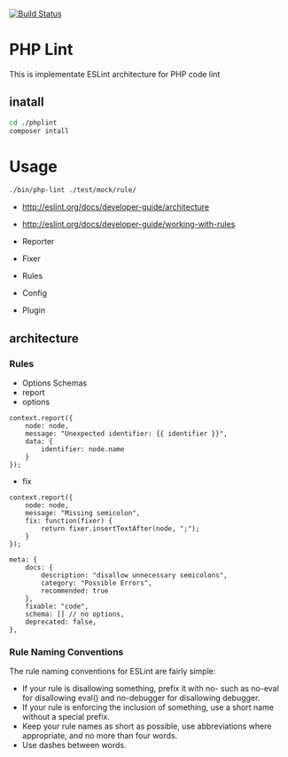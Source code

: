 [![Build Status](https://travis-ci.org/DragorWW/phplint.svg?branch=master)](https://travis-ci.org/DragorWW/phplint)

# PHP Lint
This is implementate ESLint architecture for PHP code lint

## inatall
```bash
cd ./phplint
composer intall
```
# Usage
```bash
./bin/php-lint ./test/mock/rule/
```

- http://eslint.org/docs/developer-guide/architecture
- http://eslint.org/docs/developer-guide/working-with-rules


- Reporter
- Fixer
- Rules
- Config
- Plugin


## architecture
### Rules
- Options Schemas
- report
- options
```
context.report({
    node: node,
    message: "Unexpected identifier: {{ identifier }}",
    data: {
        identifier: node.name
    }
});
```
- fix
```
context.report({
    node: node,
    message: "Missing semicolon",
    fix: function(fixer) {
        return fixer.insertTextAfter(node, ";");
    }
});
```
```
meta: {
    docs: {
        description: "disallow unnecessary semicolons",
        category: "Possible Errors",
        recommended: true
    },
    fixable: "code",
    schema: [] // no options,
    deprecated: false,
},
```

### Rule Naming Conventions
The rule naming conventions for ESLint are fairly simple:

- If your rule is disallowing something, prefix it with no- such as no-eval for disallowing eval() and no-debugger for disallowing debugger.
- If your rule is enforcing the inclusion of something, use a short name without a special prefix.
- Keep your rule names as short as possible, use abbreviations where appropriate, and no more than four words.
- Use dashes between words.